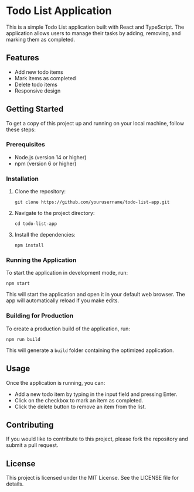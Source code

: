 # Todo List Application

This is a simple Todo List application built with React and TypeScript. The application allows users to manage their tasks by adding, removing, and marking them as completed.

## Features

- Add new todo items
- Mark items as completed
- Delete todo items
- Responsive design

## Getting Started

To get a copy of this project up and running on your local machine, follow these steps:

### Prerequisites

- Node.js (version 14 or higher)
- npm (version 6 or higher)

### Installation

1. Clone the repository:
   ```
   git clone https://github.com/yourusername/todo-list-app.git
   ```

2. Navigate to the project directory:
   ```
   cd todo-list-app
   ```

3. Install the dependencies:
   ```
   npm install
   ```

### Running the Application

To start the application in development mode, run:
```
npm start
```

This will start the application and open it in your default web browser. The app will automatically reload if you make edits.

### Building for Production

To create a production build of the application, run:
```
npm run build
```

This will generate a `build` folder containing the optimized application.

## Usage

Once the application is running, you can:

- Add a new todo item by typing in the input field and pressing Enter.
- Click on the checkbox to mark an item as completed.
- Click the delete button to remove an item from the list.

## Contributing

If you would like to contribute to this project, please fork the repository and submit a pull request.

## License

This project is licensed under the MIT License. See the LICENSE file for details.